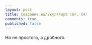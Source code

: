 ```yaml
---
layout: post
title: Создание калькулятора (WF, C#)
comments: true
published: false
---
```

Но не простого, а дробного.

